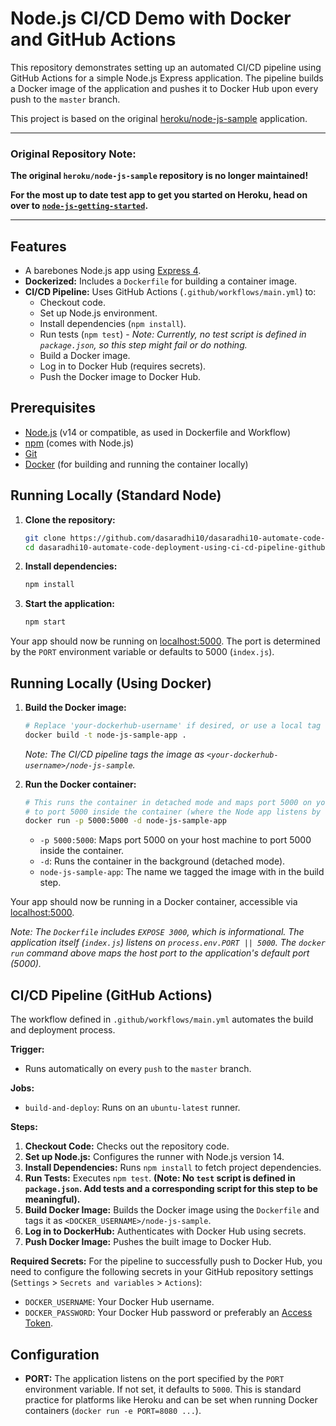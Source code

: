 # Node.js CI/CD Demo with Docker and GitHub Actions

This repository demonstrates setting up an automated CI/CD pipeline using GitHub Actions for a simple Node.js Express application. The pipeline builds a Docker image of the application and pushes it to Docker Hub upon every push to the `master` branch.

This project is based on the original [heroku/node-js-sample](https://github.com/heroku/node-js-sample) application.

---

### Original Repository Note:

**The original `heroku/node-js-sample` repository is no longer maintained!**

**For the most up to date test app to get you started on Heroku, head on over to [`node-js-getting-started`](https://github.com/heroku/node-js-getting-started).**

---

## Features

*   A barebones Node.js app using [Express 4](http://expressjs.com/).
*   **Dockerized:** Includes a `Dockerfile` for building a container image.
*   **CI/CD Pipeline:** Uses GitHub Actions (`.github/workflows/main.yml`) to:
    *   Checkout code.
    *   Set up Node.js environment.
    *   Install dependencies (`npm install`).
    *   Run tests (`npm test`) - *Note: Currently, no test script is defined in `package.json`, so this step might fail or do nothing.*
    *   Build a Docker image.
    *   Log in to Docker Hub (requires secrets).
    *   Push the Docker image to Docker Hub.

## Prerequisites

*   [Node.js](http://nodejs.org/) (v14 or compatible, as used in Dockerfile and Workflow)
*   [npm](https://www.npmjs.com/) (comes with Node.js)
*   [Git](https://git-scm.com/)
*   [Docker](https://www.docker.com/) (for building and running the container locally)

## Running Locally (Standard Node)

1.  **Clone the repository:**
    ```sh
    git clone https://github.com/dasaradhi10/dasaradhi10-automate-code-deployment-using-ci-cd-pipeline-github-actions.git
    cd dasaradhi10-automate-code-deployment-using-ci-cd-pipeline-github-actions
    ```

2.  **Install dependencies:**
    ```sh
    npm install
    ```

3.  **Start the application:**
    ```sh
    npm start
    ```

Your app should now be running on [localhost:5000](http://localhost:5000/). The port is determined by the `PORT` environment variable or defaults to 5000 (`index.js`).

## Running Locally (Using Docker)

1.  **Build the Docker image:**
    ```sh
    # Replace 'your-dockerhub-username' if desired, or use a local tag
    docker build -t node-js-sample-app .
    ```
    *Note: The CI/CD pipeline tags the image as `<your-dockerhub-username>/node-js-sample`.*

2.  **Run the Docker container:**
    ```sh
    # This runs the container in detached mode and maps port 5000 on your host
    # to port 5000 inside the container (where the Node app listens by default)
    docker run -p 5000:5000 -d node-js-sample-app
    ```
    *   `-p 5000:5000`: Maps port 5000 on your host machine to port 5000 inside the container.
    *   `-d`: Runs the container in the background (detached mode).
    *   `node-js-sample-app`: The name we tagged the image with in the build step.

Your app should now be running in a Docker container, accessible via [localhost:5000](http://localhost:5000/).

*Note: The `Dockerfile` includes `EXPOSE 3000`, which is informational. The application itself (`index.js`) listens on `process.env.PORT || 5000`. The `docker run` command above maps the host port to the application's default port (5000).*

## CI/CD Pipeline (GitHub Actions)

The workflow defined in `.github/workflows/main.yml` automates the build and deployment process.

**Trigger:**
*   Runs automatically on every `push` to the `master` branch.

**Jobs:**
*   `build-and-deploy`: Runs on an `ubuntu-latest` runner.

**Steps:**
1.  **Checkout Code:** Checks out the repository code.
2.  **Set up Node.js:** Configures the runner with Node.js version 14.
3.  **Install Dependencies:** Runs `npm install` to fetch project dependencies.
4.  **Run Tests:** Executes `npm test`. **(Note: No `test` script is defined in `package.json`. Add tests and a corresponding script for this step to be meaningful).**
5.  **Build Docker Image:** Builds the Docker image using the `Dockerfile` and tags it as `<DOCKER_USERNAME>/node-js-sample`.
6.  **Log in to DockerHub:** Authenticates with Docker Hub using secrets.
7.  **Push Docker Image:** Pushes the built image to Docker Hub.

**Required Secrets:**
For the pipeline to successfully push to Docker Hub, you need to configure the following secrets in your GitHub repository settings (`Settings` > `Secrets and variables` > `Actions`):
*   `DOCKER_USERNAME`: Your Docker Hub username.
*   `DOCKER_PASSWORD`: Your Docker Hub password or preferably an [Access Token](https://docs.docker.com/docker-hub/access-tokens/).

## Configuration

*   **PORT:** The application listens on the port specified by the `PORT` environment variable. If not set, it defaults to `5000`. This is standard practice for platforms like Heroku and can be set when running Docker containers (`docker run -e PORT=8080 ...`).

